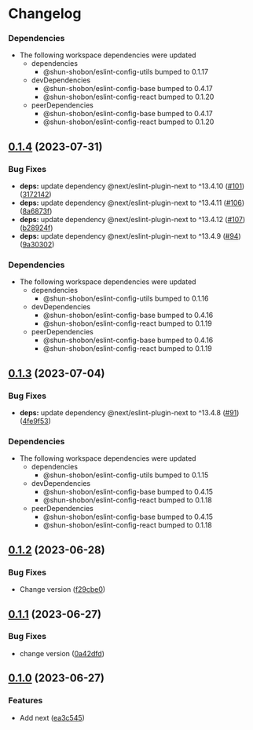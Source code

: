 # Changelog

### Dependencies

* The following workspace dependencies were updated
  * dependencies
    * @shun-shobon/eslint-config-utils bumped to 0.1.17
  * devDependencies
    * @shun-shobon/eslint-config-base bumped to 0.4.17
    * @shun-shobon/eslint-config-react bumped to 0.1.20
  * peerDependencies
    * @shun-shobon/eslint-config-base bumped to 0.4.17
    * @shun-shobon/eslint-config-react bumped to 0.1.20

## [0.1.4](https://github.com/shun-shobon/eslint-config/compare/eslint-config-next-v0.1.3...eslint-config-next-v0.1.4) (2023-07-31)


### Bug Fixes

* **deps:** update dependency @next/eslint-plugin-next to ^13.4.10 ([#101](https://github.com/shun-shobon/eslint-config/issues/101)) ([3172142](https://github.com/shun-shobon/eslint-config/commit/3172142a3adbe71238f76da78447b812736a7d49))
* **deps:** update dependency @next/eslint-plugin-next to ^13.4.11 ([#106](https://github.com/shun-shobon/eslint-config/issues/106)) ([8a6873f](https://github.com/shun-shobon/eslint-config/commit/8a6873f5ca2cdef5839c800fe66169795096dbd6))
* **deps:** update dependency @next/eslint-plugin-next to ^13.4.12 ([#107](https://github.com/shun-shobon/eslint-config/issues/107)) ([b28924f](https://github.com/shun-shobon/eslint-config/commit/b28924f2827b81fa0dabf8bdbc759e294c94a951))
* **deps:** update dependency @next/eslint-plugin-next to ^13.4.9 ([#94](https://github.com/shun-shobon/eslint-config/issues/94)) ([9a30302](https://github.com/shun-shobon/eslint-config/commit/9a30302e3c6156c7f02fe3065e6913168a86677e))


### Dependencies

* The following workspace dependencies were updated
  * dependencies
    * @shun-shobon/eslint-config-utils bumped to 0.1.16
  * devDependencies
    * @shun-shobon/eslint-config-base bumped to 0.4.16
    * @shun-shobon/eslint-config-react bumped to 0.1.19
  * peerDependencies
    * @shun-shobon/eslint-config-base bumped to 0.4.16
    * @shun-shobon/eslint-config-react bumped to 0.1.19

## [0.1.3](https://github.com/shun-shobon/eslint-config/compare/eslint-config-next-v0.1.2...eslint-config-next-v0.1.3) (2023-07-04)


### Bug Fixes

* **deps:** update dependency @next/eslint-plugin-next to ^13.4.8 ([#91](https://github.com/shun-shobon/eslint-config/issues/91)) ([4fe9f53](https://github.com/shun-shobon/eslint-config/commit/4fe9f538745b3771ab93d62e732a3c58058e5f93))


### Dependencies

* The following workspace dependencies were updated
  * dependencies
    * @shun-shobon/eslint-config-utils bumped to 0.1.15
  * devDependencies
    * @shun-shobon/eslint-config-base bumped to 0.4.15
    * @shun-shobon/eslint-config-react bumped to 0.1.18
  * peerDependencies
    * @shun-shobon/eslint-config-base bumped to 0.4.15
    * @shun-shobon/eslint-config-react bumped to 0.1.18

## [0.1.2](https://github.com/shun-shobon/eslint-config/compare/eslint-config-next-v0.1.1...eslint-config-next-v0.1.2) (2023-06-28)


### Bug Fixes

* Change version ([f29cbe0](https://github.com/shun-shobon/eslint-config/commit/f29cbe009f0b62499613eadfa7c684690531c36e))

## [0.1.1](https://github.com/shun-shobon/eslint-config/compare/eslint-config-next-v0.1.0...eslint-config-next-v0.1.1) (2023-06-27)


### Bug Fixes

* change version ([0a42dfd](https://github.com/shun-shobon/eslint-config/commit/0a42dfd292fd93a692e89273a57094a2bd32c720))

## [0.1.0](https://github.com/shun-shobon/eslint-config/compare/eslint-config-next-v0.0.1...eslint-config-next-v0.1.0) (2023-06-27)


### Features

* Add next ([ea3c545](https://github.com/shun-shobon/eslint-config/commit/ea3c545c4be1d9d22f36f0c29841fce6824b0d96))
